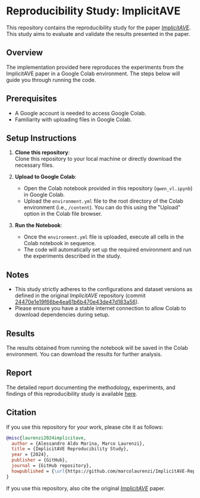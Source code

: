# Reproducibility Study: ImplicitAVE

This repository contains the reproducibility study for the paper [*ImplicitAVE*](https://github.com/HenryPengZou/ImplicitAVE/tree/main). This study aims to evaluate and validate the results presented in the paper.

## Overview

The implementation provided here reproduces the experiments from the ImplicitAVE paper in a Google Colab environment. The steps below will guide you through running the code.

## Prerequisites

- A Google account is needed to access Google Colab.
- Familiarity with uploading files in Google Colab.

## Setup Instructions

1. **Clone this repository**:  
   Clone this repository to your local machine or directly download the necessary files.

2. **Upload to Google Colab**:
   - Open the Colab notebook provided in this repository (`qwen_vl.ipynb`) in Google Colab.
   - Upload the `environment.yml` file to the root directory of the Colab environment (i.e., `/content`). You can do this using the "Upload" option in the Colab file browser.

3. **Run the Notebook**:
   - Once the `environment.yml` file is uploaded, execute all cells in the Colab notebook in sequence.
   - The code will automatically set up the required environment and run the experiments described in the study.

## Notes

- This study strictly adheres to the configurations and dataset versions as defined in the original *ImplicitAVE* repository (commit [24470e1e19f66be4ea61b6b470e43de47d183a56](https://github.com/HenryPengZou/ImplicitAVE/commit/24470e1e19f66be4ea61b6b470e43de47d183a56)).
- Please ensure you have a stable internet connection to allow Colab to download dependencies during setup.

## Results

The results obtained from running the notebook will be saved in the Colab environment. You can download the results for further analysis.

## Report

The detailed report documenting the methodology, experiments, and findings of this reproducibility study is available [here]().

## Citation

If you use this repository for your work, please cite it as follows:
```bibtex
@misc{laurenzi2024implicitave,
  author = {Alessandro Aldo Marina, Marco Laurenzi},
  title = {ImplicitAVE Reproducibility Study},
  year = {2024},
  publisher = {GitHub},
  journal = {GitHub repository},
  howpublished = {\url{https://github.com/marcolaurenzi/ImplicitAVE-Reproducibility-Study}}
}
```
If you use this repository, also cite the original [*ImplicitAVE*](https://github.com/HenryPengZou/ImplicitAVE/tree/main) paper.
